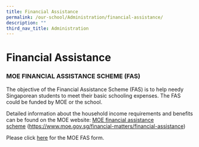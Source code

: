 ```yaml
---
title: Financial Assistance
permalink: /our-school/Administration/financial-assistance/
description: ""
third_nav_title: Administration
---
```

# Financial Assistance

### MOE FINANCIAL ASSISTANCE SCHEME (FAS)

The objective of the Financial Assistance Scheme (FAS) is to help needy Singaporean students to meet their basic schooling expenses. The FAS could be funded by MOE or the school.

Detailed information about the household income requirements and benefits can be found on the MOE website: [MOE financial assistance scheme](https://www.moe.gov.sg/financial-matters/financial-assistance) (https://www.moe.gov.sg/financial-matters/financial-assistance)

Please click [here](https://dunmansec.moe.edu.sg/qql/slot/u194/2019/Administration/Financial%20Assistance/MOE-FAS-application-form.pdf) for the MOE FAS form.